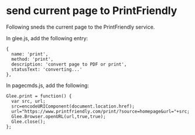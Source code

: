 # send current page to PrintFriendly

Following sneds the current page to the PrintFriendly service.

In glee.js, add the following entry:

    {
      name: 'print',
      method: 'print',
      description: 'convert page to PDF or print',
      statusText: 'converting...'
    },

In pagecmds.js, add the following:

    Glee.print = function() {
      var src, url;
      src=encodeURIComponent(document.location.href);
      url="https://www.printfriendly.com/print/?source=homepage&url="+src;
      Glee.Browser.openURL(url,true,true);
      Glee.close();
    };

